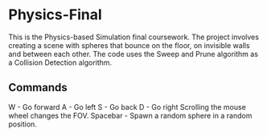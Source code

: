 # Physics-Final

This is the Physics-based Simulation final coursework. The project involves creating a scene with spheres that bounce on the floor, on invisible walls and between each other.
The code uses the Sweep and Prune algorithm as a Collision Detection algorithm.

## Commands
W - Go forward
A - Go left
S - Go back
D - Go right
Scrolling the mouse wheel changes the FOV.
Spacebar - Spawn a random sphere in a random position.
